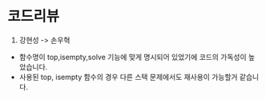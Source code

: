 # 코드리뷰
1. 강현성 -> 손우혁
- 함수명이 top,isempty,solve 기능에 맞게 명시되어 있었기에
코드의 가독성이 높았습니다.
- 사용된 top, isempty 함수의 경우 다른 스택 문제에서도 재사용이 가능할거 같습니다.
